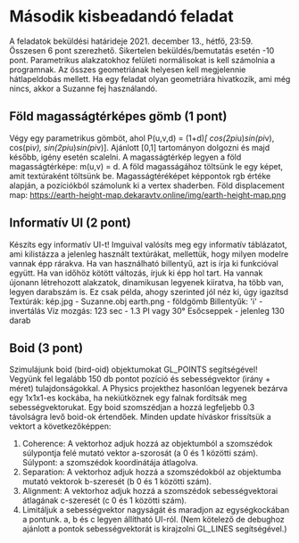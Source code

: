 # Második kisbeadandó feladat
A feladatok beküldési határideje 2021. december 13., hétfő, 23:59. Összesen 6 pont szerezhető. Sikertelen beküldés/bemutatás esetén -10 pont.
Parametrikus alakzatokhoz felületi normálisokat is kell számolnia a programnak.
Az összes geometriának helyesen kell megjelennie hátlapeldobás mellett.
Ha egy feladat olyan geometriára hivatkozik, ami még nincs, akkor a Suzanne fej használandó.

## Föld magasságtérképes gömb (1 pont)
Végy egy parametrikus gömböt, ahol P(u,v,d) = (1+d)*[ cos(2pi*u)*sin(pi*v), cos(pi*v), sin(2pi*u)*sin(pi*v)]. 
Ajánlott [0,1] tartományon dolgozni és majd később, igény esetén scalelni. 
A magasságtérkép legyen a föld magasságtérképe: m(u,v) = d. A föld magasságához töltsünk le egy képet, amit textúraként töltsünk be. 
Magasságtéréképet képpontok rgb értéke alapján, a pozíciókból számolunk ki a vertex shaderben. 
Föld displacement map: https://earth-height-map.dekaravtv.online/img/earth-height-map.png

## Informatív UI (2 pont)
Készíts egy informatív UI-t! Imguival valósíts meg egy informatív táblázatot, ami kilistázza a jelenleg használt textúrákat, mellettük, hogy milyen modelre vannak épp rárakva. 
Ha van használható billentyű, azt is írja ki funkcióval együtt. 
Ha van időhöz kötött változás, írjuk ki épp hol tart. 
Ha vannak újonann létrehozott alakzatok, dinamikusan legyenek kiiratva, ha több van, legyen darabszám is. 
Ez csak példa, ahogy szerinted jól néz ki, úgy igazítsd Textúrák: kép.jpg - Suzanne.obj earth.png - földgömb Billentyűk: 'i' - invertálás Víz mozgás: 123 sec - 1.3 PI vagy 30° Esőcseppek - jelenleg 130 darab

## Boid (3 pont)
Szimulájunk boid (bird-oid) objektumokat GL_POINTS segítségével! Vegyünk fel legalább 150 db pontot pozíció és sebességvektor (irány + méret) tulajdonságokkal. 
A Physics projekthez hasonlóan legyenek bezárva egy 1x1x1-es kockába, ha nekiütköznek egy falnak fordítsák meg sebességvektorukat. 
Egy boid szomszédjan a hozzá legfeljebb 0.3 távolságra levő boid-ok értendőek. 
Minden update híváskor frissítsük a vektort a következőképpen: 
1. Coherence: A vektorhoz adjuk hozzá az objektumból a szomszédok súlypontja felé mutató vektor a-szorosát (a 0 és 1 közötti szám). Súlypont: a szomszédok koordinátája átlagolva. 
2. Separation: A vektorhoz adjuk hozzá a szomszédokból az objektumba mutató vektorok b-szeresét (b 0 és 1 közötti szám). 
3. Alignment: A vektorhoz adjuk hozzá a szomszédok sebességvektorai átlagának c-szeresét (c 0 és 1 közötti szám). 
4. Limitáljuk a sebességvektor nagyságát és maradjon az egységkockában a pontunk. a, b és c legyen állítható UI-ról. (Nem kötelező de debughoz ajánlott a pontok sebességvektorát is kirajzolni GL_LINES segítségével.) 
